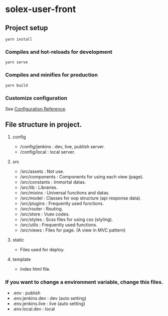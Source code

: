# solex-user-front

## Project setup
```
yarn install
```

### Compiles and hot-reloads for development
```
yarn serve
```

### Compiles and minifies for production
```
yarn build
```

### Customize configuration
See [Configuration Reference](https://cli.vuejs.org/config/).


## File structure in project.

1. config
    - /config/jenkins : dev, live, publish server.
    - /config/local : local server.
    
2. src
    - /src/assets : Not use.
    - /src/components : Components for using each view (page).
    - /src/constants : Immortal datas.
    - /src/lib : Libraries.
    - /src/mixins : Universal functions and datas.
    - /src/model : Classes for oop structure (api response data).
    - /src/plugins : Frequently used functions.
    - /src/router : Routing.
    - /src/store : Vuex codes.
    - /src/styles : Scss files for using css (styling).
    - /src/utils : Frequently used functions.
    - /src/views : Files for page. (A view in MVC pattern)
    
3. static
    - Files used for deploy.
    
4. template
    - index html file.
    
### If you want to change a environment variable, change this files.

- .env : publish
- .env.jenkins.dev : dev (auto setting)
- .env.jenkins.live : live (auto setting)
- .env.local.dev : local